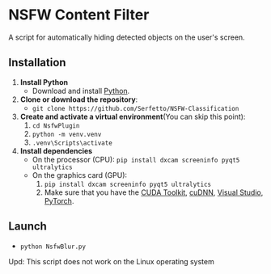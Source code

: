 # NSFW Content Filter

A script for automatically hiding detected objects on the user's screen.

## Installation

1. **Install Python**
    - Download and install [Python](https://www.python.org/downloads/).
2. **Clone or download the repository**:
    - ``git clone https://github.com/Serfetto/NSFW-Classification ``
3. **Create and activate a virtual environment**(You can skip this point):
    1. ```cd NsfwPlugin```
    2. ```python -m venv.venv```
    3. ```.venv\Scripts\activate```
4. **Install dependencies**
    - On the processor (CPU): ```pip install dxcam screeninfo pyqt5 ultralytics```
    - On the graphics card (GPU):
      1. ```pip install dxcam screeninfo pyqt5 ultralytics```
      2. Make sure that you have the [CUDA Toolkit](https://developer.nvidia.com/cuda-toolkit), [cuDNN](https://developer.nvidia.com/cudnn), [Visual Studio](https://visualstudio.microsoft.com), [PyTorch](https://pytorch.org/get-started/locally/).
## Launch
- ```python NsfwBlur.py```

Upd: This script does not work on the Linux operating system


